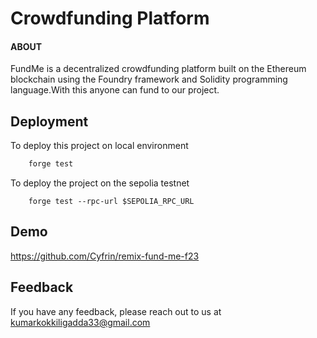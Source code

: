 
# Crowdfunding Platform
#### ABOUT 

FundMe is a decentralized crowdfunding platform built on the Ethereum blockchain using the Foundry framework and Solidity programming language.With this anyone can fund to our project.

## Deployment

To deploy this project on local environment

```bash
    forge test 
```
To deploy the project on the sepolia testnet
```
    forge test --rpc-url $SEPOLIA_RPC_URL
```




## Demo



https://github.com/Cyfrin/remix-fund-me-f23
## Feedback

If you have any feedback, please reach out to us at kumarkokkiligadda33@gmail.com

